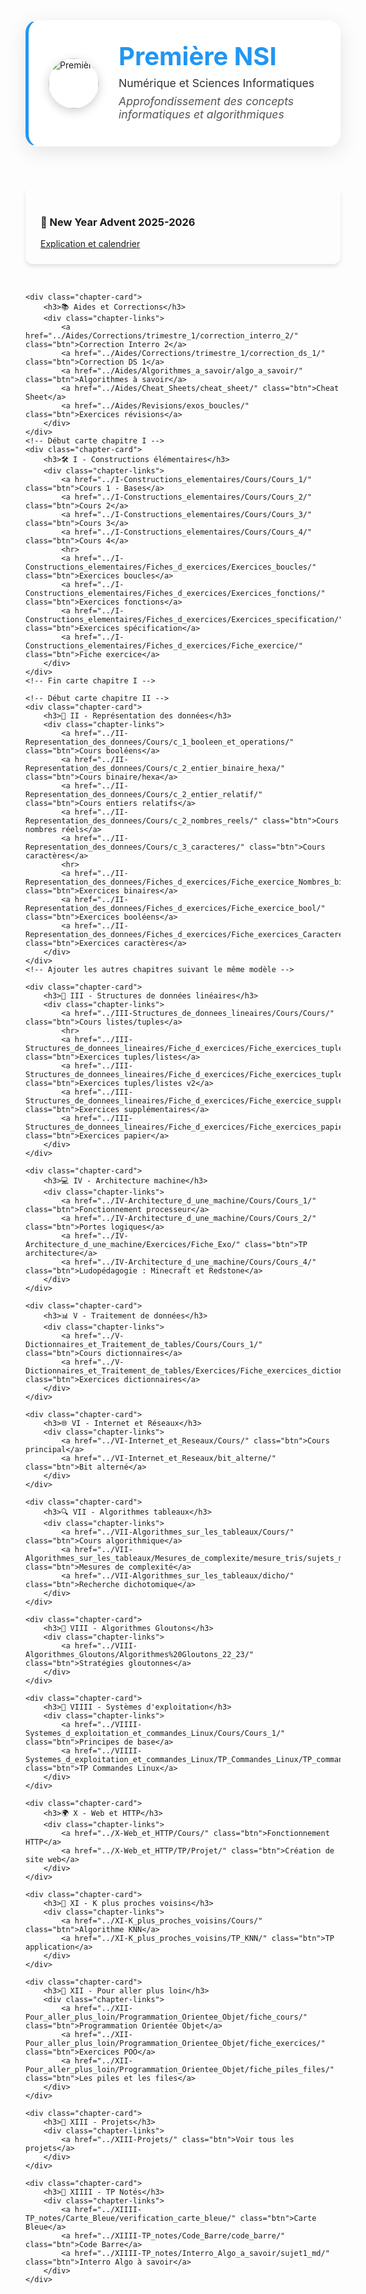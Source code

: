 <style>
/* Bandeau de niveau */
.level-header {
  background: rgba(255, 255, 255, 0.95);
  backdrop-filter: blur(10px);
  padding: 2rem;
  margin: 2rem 0;
  border-radius: 20px;
  box-shadow: 0 8px 32px rgba(0, 0, 0, 0.1);
  border: 1px solid rgba(255, 255, 255, 0.2);
  border-left: 5px solid #2196F3;
}

.level-header-content {
  display: flex;
  align-items: center;
  gap: 2rem;
}

.level-logo {
  width: 80px;
  height: 80px;
  border-radius: 50%;
  object-fit: cover;
  box-shadow: 0 4px 16px rgba(0, 0, 0, 0.2);
}

.level-header h1 {
  margin: 0;
  font-size: 2.5rem;
  font-weight: 700;
  color: #2196F3;
}

.level-header p {
  margin: 0.5rem 0;
  color: #333;
  font-size: 1.1rem;
}

.level-description {
  font-style: italic;
  color: #555 !important;
}

@media (max-width: 768px) {
  .level-header-content {
    flex-direction: column;
    text-align: center;
    gap: 1rem;
  }
  
  .level-header h1 {
    font-size: 2rem;
  }
  
  .level-logo {
    width: 60px;
    height: 60px;
  }
}

/* Styles existants */
.chapter-cards {
    display: grid;
    grid-template-columns: repeat(auto-fit, minmax(300px, 1fr));
    gap: 2rem;
    padding: 2rem 0;
}

.chapter-card {
    background: var(--md-default-bg-color);
    border-radius: 12px;
    padding: 1.5rem;
    box-shadow: 0 4px 6px rgba(0, 0, 0, 0.1);
    transition: transform 0.3s ease;
}

.chapter-card:hover {
    transform: translateY(-5px);
    box-shadow: 0 0 15px rgba(255, 198, 55, 0.8);
}

.chapter-links {
    display: flex;
    flex-direction: column;
    gap: 0.5rem;
    margin-top: 1rem;
}
</style>

<!-- Bandeau de niveau -->
<div class="level-header">
  <div class="level-header-content">
    <img src="../../images/fox_premiere.png" alt="Première" class="level-logo" />
    <div>
      <h1>Première NSI</h1>
      <p>Numérique et Sciences Informatiques</p>
      <p class="level-description">
        Approfondissement des concepts informatiques et algorithmiques
      </p>
    </div>
  </div>
</div>

<section class="chapter-cards">
    <!-- Section Aides et New Year Advent -->
    <div class="chapter-card">
        <h3>🎄 New Year Advent 2025-2026</h3>
        <div class="chapter-links">
            <a href="../New_Year_Advent/new_year_advent/" class="btn">Explication et calendrier</a>
        </div>
    </div>

    <div class="chapter-card">
        <h3>📚 Aides et Corrections</h3>
        <div class="chapter-links">
            <a href="../Aides/Corrections/trimestre_1/correction_interro_2/" class="btn">Correction Interro 2</a>
            <a href="../Aides/Corrections/trimestre_1/correction_ds_1/" class="btn">Correction DS 1</a>
            <a href="../Aides/Algorithmes_a_savoir/algo_a_savoir/" class="btn">Algorithmes à savoir</a>
            <a href="../Aides/Cheat_Sheets/cheat_sheet/" class="btn">Cheat Sheet</a>
            <a href="../Aides/Revisions/exos_boucles/" class="btn">Exercices révisions</a>
        </div>
    </div>
    <!-- Début carte chapitre I -->
    <div class="chapter-card">
        <h3>🛠️ I - Constructions élémentaires</h3>
        <div class="chapter-links">
            <a href="../I-Constructions_elementaires/Cours/Cours_1/" class="btn">Cours 1 - Bases</a>
            <a href="../I-Constructions_elementaires/Cours/Cours_2/" class="btn">Cours 2</a>
            <a href="../I-Constructions_elementaires/Cours/Cours_3/" class="btn">Cours 3</a>
            <a href="../I-Constructions_elementaires/Cours/Cours_4/" class="btn">Cours 4</a>
            <hr>
            <a href="../I-Constructions_elementaires/Fiches_d_exercices/Exercices_boucles/" class="btn">Exercices boucles</a>
            <a href="../I-Constructions_elementaires/Fiches_d_exercices/Exercices_fonctions/" class="btn">Exercices fonctions</a>
            <a href="../I-Constructions_elementaires/Fiches_d_exercices/Exercices_specification/" class="btn">Exercices spécification</a>
            <a href="../I-Constructions_elementaires/Fiches_d_exercices/Fiche_exercice/" class="btn">Fiche exercice</a>
        </div>
    </div>
    <!-- Fin carte chapitre I -->

    <!-- Début carte chapitre II -->
    <div class="chapter-card">
        <h3>🔢 II - Représentation des données</h3>
        <div class="chapter-links">
            <a href="../II-Representation_des_donnees/Cours/c_1_booleen_et_operations/" class="btn">Cours booléens</a>
            <a href="../II-Representation_des_donnees/Cours/c_2_entier_binaire_hexa/" class="btn">Cours binaire/hexa</a>
            <a href="../II-Representation_des_donnees/Cours/c_2_entier_relatif/" class="btn">Cours entiers relatifs</a>
            <a href="../II-Representation_des_donnees/Cours/c_2_nombres_reels/" class="btn">Cours nombres réels</a>
            <a href="../II-Representation_des_donnees/Cours/c_3_caracteres/" class="btn">Cours caractères</a>
            <hr>
            <a href="../II-Representation_des_donnees/Fiches_d_exercices/Fiche_exercice_Nombres_binaires/" class="btn">Exercices binaires</a>
            <a href="../II-Representation_des_donnees/Fiches_d_exercices/Fiche_exercice_bool/" class="btn">Exercices booléens</a>
            <a href="../II-Representation_des_donnees/Fiches_d_exercices/Fiche_exercices_Caracteres/" class="btn">Exercices caractères</a>
        </div>
    </div>
    <!-- Ajouter les autres chapitres suivant le même modèle -->

    <div class="chapter-card">
        <h3>🧱 III - Structures de données linéaires</h3>
        <div class="chapter-links">
            <a href="../III-Structures_de_donnees_lineaires/Cours/Cours/" class="btn">Cours listes/tuples</a>
            <hr>
            <a href="../III-Structures_de_donnees_lineaires/Fiche_d_exercices/Fiche_exercices_tuples_listes/" class="btn">Exercices tuples/listes</a>
            <a href="../III-Structures_de_donnees_lineaires/Fiche_d_exercices/Fiche_exercices_tuples_listes_v2/" class="btn">Exercices tuples/listes v2</a>
            <a href="../III-Structures_de_donnees_lineaires/Fiche_d_exercices/Fiche_exercice_supplementaire/" class="btn">Exercices supplémentaires</a>
            <a href="../III-Structures_de_donnees_lineaires/Fiche_d_exercices/Fiche_exercices_papier/" class="btn">Exercices papier</a>
        </div>
    </div>

    <div class="chapter-card">
        <h3>💻 IV - Architecture machine</h3>
        <div class="chapter-links">
            <a href="../IV-Architecture_d_une_machine/Cours/Cours_1/" class="btn">Fonctionnement processeur</a>
            <a href="../IV-Architecture_d_une_machine/Cours/Cours_2/" class="btn">Portes logiques</a>
            <a href="../IV-Architecture_d_une_machine/Exercices/Fiche_Exo/" class="btn">TP architecture</a>
            <a href="../IV-Architecture_d_une_machine/Cours/Cours_4/" class="btn">Ludopédagogie : Minecraft et Redstone</a>
        </div>
    </div>

    <div class="chapter-card">
        <h3>📊 V - Traitement de données</h3>
        <div class="chapter-links">
            <a href="../V-Dictionnaires_et_Traitement_de_tables/Cours/Cours_1/" class="btn">Cours dictionnaires</a>
            <a href="../V-Dictionnaires_et_Traitement_de_tables/Exercices/Fiche_exercices_dictionnaires/" class="btn">Exercices dictionnaires</a>
        </div>
    </div>

    <div class="chapter-card">
        <h3>🌐 VI - Internet et Réseaux</h3>
        <div class="chapter-links">
            <a href="../VI-Internet_et_Reseaux/Cours/" class="btn">Cours principal</a>
            <a href="../VI-Internet_et_Reseaux/bit_alterne/" class="btn">Bit alterné</a>
        </div>
    </div>

    <div class="chapter-card">
        <h3>🔍 VII - Algorithmes tableaux</h3>
        <div class="chapter-links">
            <a href="../VII-Algorithmes_sur_les_tableaux/Cours/" class="btn">Cours algorithmique</a>
            <a href="../VII-Algorithmes_sur_les_tableaux/Mesures_de_complexite/mesure_tris/sujets_mesure_tris/" class="btn">Mesures de complexité</a>
            <a href="../VII-Algorithmes_sur_les_tableaux/dicho/" class="btn">Recherche dichotomique</a>
        </div>
    </div>

    <div class="chapter-card">
        <h3>🧠 VIII - Algorithmes Gloutons</h3>
        <div class="chapter-links">
            <a href="../VIII-Algorithmes_Gloutons/Algorithmes%20Gloutons_22_23/" class="btn">Stratégies gloutonnes</a>
        </div>
    </div>

    <div class="chapter-card">
        <h3>🐧 VIIII - Systèmes d'exploitation</h3>
        <div class="chapter-links">
            <a href="../VIIII-Systemes_d_exploitation_et_commandes_Linux/Cours/Cours_1/" class="btn">Principes de base</a>
            <a href="../VIIII-Systemes_d_exploitation_et_commandes_Linux/TP_Commandes_Linux/TP_commandes_linux/" class="btn">TP Commandes Linux</a>
        </div>
    </div>

    <div class="chapter-card">
        <h3>🌍 X - Web et HTTP</h3>
        <div class="chapter-links">
            <a href="../X-Web_et_HTTP/Cours/" class="btn">Fonctionnement HTTP</a>
            <a href="../X-Web_et_HTTP/TP/Projet/" class="btn">Création de site web</a>
        </div>
    </div>

    <div class="chapter-card">
        <h3>🤖 XI - K plus proches voisins</h3>
        <div class="chapter-links">
            <a href="../XI-K_plus_proches_voisins/Cours/" class="btn">Algorithme KNN</a>
            <a href="../XI-K_plus_proches_voisins/TP_KNN/" class="btn">TP application</a>
        </div>
    </div>

    <div class="chapter-card">
        <h3>🚀 XII - Pour aller plus loin</h3>
        <div class="chapter-links">
            <a href="../XII-Pour_aller_plus_loin/Programmation_Orientee_Objet/fiche_cours/" class="btn">Programmation Orientée Objet</a>
            <a href="../XII-Pour_aller_plus_loin/Programmation_Orientee_Objet/fiche_exercices/" class="btn">Exercices POO</a>
            <a href="../XII-Pour_aller_plus_loin/Programmation_Orientee_Objet/fiche_piles_files/" class="btn">Les piles et les files</a>
        </div>
    </div>

    <div class="chapter-card">
        <h3>🎨 XIII - Projets</h3>
        <div class="chapter-links">
            <a href="../XIII-Projets/" class="btn">Voir tous les projets</a>
        </div>
    </div>

    <div class="chapter-card">
        <h3>📝 XIIII - TP Notés</h3>
        <div class="chapter-links">
            <a href="../XIIII-TP_notes/Carte_Bleue/verification_carte_bleue/" class="btn">Carte Bleue</a>
            <a href="../XIIII-TP_notes/Code_Barre/code_barre/" class="btn">Code Barre</a>
            <a href="../XIIII-TP_notes/Interro_Algo_a_savoir/sujet1_md/" class="btn">Interro Algo à savoir</a>
        </div>
    </div>
</section>

